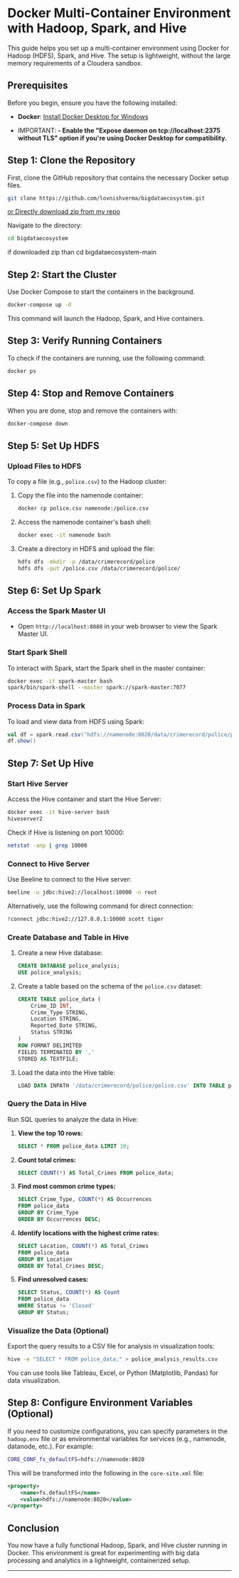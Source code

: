 # Docker Multi-Container Environment with Hadoop, Spark, and Hive

This guide helps you set up a multi-container environment using Docker for Hadoop (HDFS), Spark, and Hive. The setup is lightweight, without the large memory requirements of a Cloudera sandbox.

## **Prerequisites**

Before you begin, ensure you have the following installed:

- **Docker**: [Install Docker Desktop for Windows](https://docs.docker.com/desktop/setup/install/windows-install/)

- IMPORTANT:
  ******- Enable the "Expose daemon on tcp://localhost:2375 without TLS" option if you're using Docker Desktop for compatibility.******

## **Step 1: Clone the Repository**

First, clone the GitHub repository that contains the necessary Docker setup files.

```bash
git clone https://github.com/lovnishverma/bigdataecosystem.git
```
 
[or Directly download zip from my repo](https://github.com/lovnishverma/BigDataecosystem)

Navigate to the directory:

```bash
cd bigdataecosystem
```
if downloaded zip than cd bigdataecosystem-main

## **Step 2: Start the Cluster**

Use Docker Compose to start the containers in the background.

```bash
docker-compose up -d
```

This command will launch the Hadoop, Spark, and Hive containers.

## **Step 3: Verify Running Containers**

To check if the containers are running, use the following command:

```bash
docker ps
```

## **Step 4: Stop and Remove Containers**

When you are done, stop and remove the containers with:

```bash
docker-compose down
```

## **Step 5: Set Up HDFS**

### **Upload Files to HDFS**

To copy a file (e.g., `police.csv`) to the Hadoop cluster:

1. Copy the file into the namenode container:
    ```bash
    docker cp police.csv namenode:/police.csv
    ```

2. Access the namenode container's bash shell:
    ```bash
    docker exec -it namenode bash
    ```

3. Create a directory in HDFS and upload the file:
    ```bash
    hdfs dfs -mkdir -p /data/crimerecord/police
    hdfs dfs -put /police.csv /data/crimerecord/police/
    ```

## **Step 6: Set Up Spark**

### **Access the Spark Master UI**

- Open `http://localhost:8080` in your web browser to view the Spark Master UI.

### **Start Spark Shell**

To interact with Spark, start the Spark shell in the master container:

```bash
docker exec -it spark-master bash
spark/bin/spark-shell --master spark://spark-master:7077
```

### **Process Data in Spark**

To load and view data from HDFS using Spark:

```scala
val df = spark.read.csv("hdfs://namenode:8020/data/crimerecord/police/police.csv")
df.show()
```

## **Step 7: Set Up Hive**

### **Start Hive Server**

Access the Hive container and start the Hive Server:

```bash
docker exec -it hive-server bash
hiveserver2
```

Check if Hive is listening on port 10000:

```bash
netstat -anp | grep 10000
```

### **Connect to Hive Server**

Use Beeline to connect to the Hive server:

```bash
beeline -u jdbc:hive2://localhost:10000 -n root
```

Alternatively, use the following command for direct connection:

```bash
!connect jdbc:hive2://127.0.0.1:10000 scott tiger
```

### **Create Database and Table in Hive**

1. Create a new Hive database:
    ```sql
    CREATE DATABASE police_analysis;
    USE police_analysis;
    ```

2. Create a table based on the schema of the `police.csv` dataset:
    ```sql
    CREATE TABLE police_data (
        Crime_ID INT,
        Crime_Type STRING,
        Location STRING,
        Reported_Date STRING,
        Status STRING
    )
    ROW FORMAT DELIMITED
    FIELDS TERMINATED BY ','
    STORED AS TEXTFILE;
    ```

3. Load the data into the Hive table:
    ```sql
    LOAD DATA INPATH '/data/crimerecord/police/police.csv' INTO TABLE police_data;
    ```

### **Query the Data in Hive**

Run SQL queries to analyze the data in Hive:

1. **View the top 10 rows:**
    ```sql
    SELECT * FROM police_data LIMIT 10;
    ```

2. **Count total crimes:**
    ```sql
    SELECT COUNT(*) AS Total_Crimes FROM police_data;
    ```

3. **Find most common crime types:**
    ```sql
    SELECT Crime_Type, COUNT(*) AS Occurrences
    FROM police_data
    GROUP BY Crime_Type
    ORDER BY Occurrences DESC;
    ```

4. **Identify locations with the highest crime rates:**
    ```sql
    SELECT Location, COUNT(*) AS Total_Crimes
    FROM police_data
    GROUP BY Location
    ORDER BY Total_Crimes DESC;
    ```

5. **Find unresolved cases:**
    ```sql
    SELECT Status, COUNT(*) AS Count
    FROM police_data
    WHERE Status != 'Closed'
    GROUP BY Status;
    ```

### **Visualize the Data (Optional)**

Export the query results to a CSV file for analysis in visualization tools:

```bash
hive -e "SELECT * FROM police_data;" > police_analysis_results.csv
```

You can use tools like Tableau, Excel, or Python (Matplotlib, Pandas) for data visualization.

## **Step 8: Configure Environment Variables (Optional)**

If you need to customize configurations, you can specify parameters in the `hadoop.env` file or as environmental variables for services (e.g., namenode, datanode, etc.). For example:

```bash
CORE_CONF_fs_defaultFS=hdfs://namenode:8020
```

This will be transformed into the following in the `core-site.xml` file:

```xml
<property>
    <name>fs.defaultFS</name>
    <value>hdfs://namenode:8020</value>
</property>
```

## **Conclusion**

You now have a fully functional Hadoop, Spark, and Hive cluster running in Docker. This environment is great for experimenting with big data processing and analytics in a lightweight, containerized setup.

---
